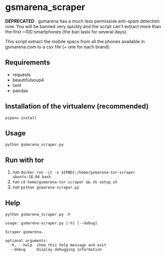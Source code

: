 # gsmarena_scraper

**DEPRECATED** : gsmarena has a much less permissive anti-spam detection now. You will be banned very quickly and the script can't extract more than the first ~100 smartphones (the ban lasts for several days).

This script extract the mobile specs from all the phones available in gsmarena.com to a csv file (+ one for each brand).

## Requirements

- requests
- beautifulsoup4
- lxml
- pandas

## Installation of the virtualenv (recommended)

```
pipenv install
```

## Usage

```
python gsmarena_scraper.py
```

## Run with tor

1. run `docker run -it -v ${PWD}:/home/gsmarena-tor-scraper ubuntu:18.04 bash`
2. run `cd home/gsmarena-tor-scraper && sh setup.sh`
3. run `python gsmarena-scraper.py`

## Help

```
python gsmarena_scraper.py -h
```

```
usage: gsmarena-scraper.py [-h] [--debug]

Scraper gsmarena.

optional arguments:
  -h, --help  show this help message and exit
  --debug     Display debugging information
```
